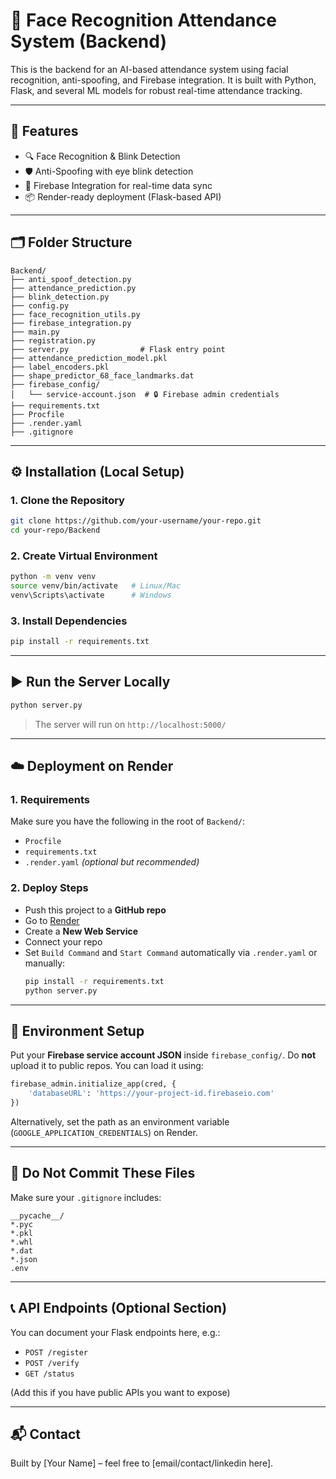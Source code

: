 # 🧠 Face Recognition Attendance System (Backend)

This is the backend for an AI-based attendance system using facial recognition, anti-spoofing, and Firebase integration. It is built with Python, Flask, and several ML models for robust real-time attendance tracking.

---

## 🚀 Features

- 🔍 Face Recognition & Blink Detection
- 🛡️ Anti-Spoofing with eye blink detection
- 🔐 Firebase Integration for real-time data sync
- 📦 Render-ready deployment (Flask-based API)

---

## 🗂️ Folder Structure

```
Backend/
├── anti_spoof_detection.py
├── attendance_prediction.py
├── blink_detection.py
├── config.py
├── face_recognition_utils.py
├── firebase_integration.py
├── main.py
├── registration.py
├── server.py                # Flask entry point
├── attendance_prediction_model.pkl
├── label_encoders.pkl
├── shape_predictor_68_face_landmarks.dat
├── firebase_config/
│   └── service-account.json  # 🔒 Firebase admin credentials
├── requirements.txt
├── Procfile
├── .render.yaml
├── .gitignore
```

---

## ⚙️ Installation (Local Setup)

### 1. Clone the Repository

```bash
git clone https://github.com/your-username/your-repo.git
cd your-repo/Backend
```

### 2. Create Virtual Environment

```bash
python -m venv venv
source venv/bin/activate   # Linux/Mac
venv\Scripts\activate      # Windows
```

### 3. Install Dependencies

```bash
pip install -r requirements.txt
```

---

## ▶️ Run the Server Locally

```bash
python server.py
```

> The server will run on `http://localhost:5000/`

---

## ☁️ Deployment on Render

### 1. Requirements

Make sure you have the following in the root of `Backend/`:
- `Procfile`
- `requirements.txt`
- `.render.yaml` *(optional but recommended)*

### 2. Deploy Steps

- Push this project to a **GitHub repo**
- Go to [Render](https://render.com)
- Create a **New Web Service**
- Connect your repo
- Set `Build Command` and `Start Command` automatically via `.render.yaml` or manually:
  ```bash
  pip install -r requirements.txt
  python server.py
  ```

---

## 🔐 Environment Setup

Put your **Firebase service account JSON** inside `firebase_config/`. Do **not** upload it to public repos. You can load it using:

```python
firebase_admin.initialize_app(cred, {
    'databaseURL': 'https://your-project-id.firebaseio.com'
})
```

Alternatively, set the path as an environment variable (`GOOGLE_APPLICATION_CREDENTIALS`) on Render.

---

## 🛑 Do Not Commit These Files

Make sure your `.gitignore` includes:

```gitignore
__pycache__/
*.pyc
*.pkl
*.whl
*.dat
*.json
.env
```

---

## 📞 API Endpoints (Optional Section)

You can document your Flask endpoints here, e.g.:

- `POST /register`
- `POST /verify`
- `GET /status`

(Add this if you have public APIs you want to expose)

---

## 📬 Contact

Built by [Your Name] – feel free to [email/contact/linkedin here].
